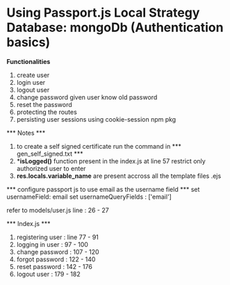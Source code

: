 # Using Passport.js Local Strategy Database: mongoDb  (Authentication basics)

**Functionalities**
1. create user
2. login user
3. logout user
4. change password given user know old password
5. reset the password 
6. protecting the routes 
7. persisting user sessions using cookie-session npm pkg

*** Notes ***
1. to create a self signed certificate run the command in  *** gen_self_signed.txt ***
2. ***isLogged()**  function present in the index.js at line 57 restrict only authorized user to enter
3. **res.locals.variable_name**  are present accross all the template files  .ejs


*** configure passport js to use email as the username field  ***
 set usernameField: email
 set usernameQueryFields : ['email']

 refer to models/user.js  line : 26 - 27




*** Index.js ***
1. registering user : line 77 - 91
2. logging in user : 97 - 100
3. change password : 107 - 120
4. forgot password : 122 - 140
5. reset password : 142 - 176
6. logout user : 179 - 182



